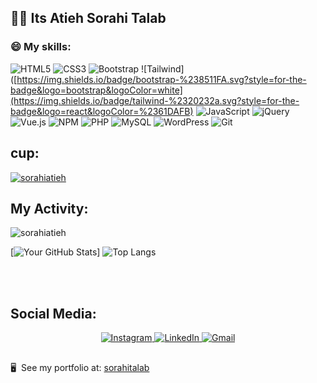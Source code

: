 
<h2>  🙋‍♀️ Its Atieh Sorahi Talab </h2> 






### 😄 My skills:

<div display="flex">
<!--    <img src="https://img.shields.io/badge/css3-%231572B6.svg?style=for-the-badge&logo=css3&logoColor=white" alt="CSS"/> -->
  
 ![HTML5](https://img.shields.io/badge/html5-%23E34F26.svg?style=for-the-badge&logo=html5&logoColor=white) ![CSS3](https://img.shields.io/badge/css3-%231572B6.svg?style=for-the-badge&logo=css3&logoColor=white) ![Bootstrap](https://img.shields.io/badge/bootstrap-%238511FA.svg?style=for-the-badge&logo=bootstrap&logoColor=white) ![Tailwind]([https://img.shields.io/badge/bootstrap-%238511FA.svg?style=for-the-badge&logo=bootstrap&logoColor=white](https://img.shields.io/badge/tailwind-%2320232a.svg?style=for-the-badge&logo=react&logoColor=%2361DAFB)
   ![JavaScript](https://img.shields.io/badge/javascript-%23323330.svg?style=for-the-badge&logo=javascript&logoColor=%23F7DF1E) ![jQuery](https://img.shields.io/badge/jquery-%230769AD.svg?style=for-the-badge&logo=jquery&logoColor=white) ![Vue.js](https://img.shields.io/badge/vuejs-%2335495e.svg?style=for-the-badge&logo=vuedotjs&logoColor=%234FC08D) ![NPM](https://img.shields.io/badge/NPM-%23CB3837.svg?style=for-the-badge&logo=npm&logoColor=white) ![PHP](https://img.shields.io/badge/php-%23777BB4.svg?style=for-the-badge&logo=php&logoColor=white)  ![MySQL](https://img.shields.io/badge/mysql-%2300f.svg?style=for-the-badge&logo=mysql&logoColor=white) ![WordPress](https://img.shields.io/badge/WordPress-%23117AC9.svg?style=for-the-badge&logo=WordPress&logoColor=white) ![Git](https://img.shields.io/badge/git-%23F05033.svg?style=for-the-badge&logo=git&logoColor=white) 
</div>

## cup:

<p align="left"> <a href="https://github.com/ryo-ma/github-profile-trophy"><img src="https://github-profile-trophy.vercel.app/?username=sorahiatieh" alt="sorahiatieh" /></a> </p>


## My Activity:

<p align="left"> <img src="https://komarev.com/ghpvc/?username=sorahiatieh&label=Profile%20views&color=0e75b6&style=flat" alt="sorahiatieh" /> </p>

<p display="flex">

  [![Your GitHub Stats](https://github-readme-stats.vercel.app/api?username=sorahiatieh&show_icons=true&theme=tokyonight&hide=prs)] ![Top Langs](https://github-readme-stats.vercel.app/api/top-langs/?username=sorahiatieh&hide_progress=true)

</p>





</br>
</br>


## Social Media:

<div align="center">
  <a href="http://www.instagram.com/missatisorahi/">
    <img alt="Instagram" src="https://img.shields.io/badge/instagram-ea4456.svg?&style=for-the-badge&logo=instagram&logoColor=white" />
  </a>
  <a href="https://www.linkedin.com/in/atieh-sorahi-talab-28971468/">
    <img alt="LinkedIn" src="https://img.shields.io/badge/-LinkedIn-0A66C2?style=for-the-badge&logo=linkedin&logoColor=white" />
  </a>
  <a href="mailto:a.sorahitalab@gmail.com">
    <img alt="Gmail" src="https://img.shields.io/badge/-GMAIL-D14836?style=for-the-badge&logo=gmail&logoColor=white" />
  </a>
 
</div>

##

 🖥️  See my portfolio at:  [sorahitalab](http://sorahitalab.ir/)







